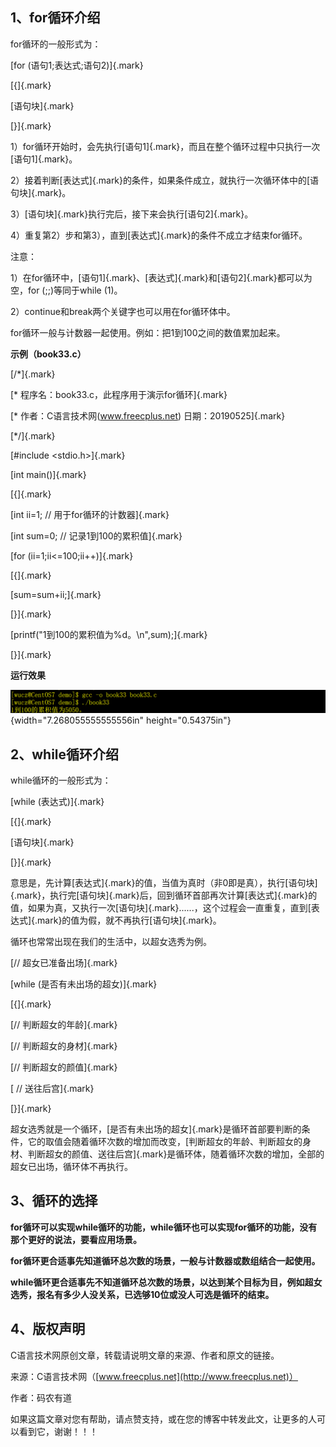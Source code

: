 ## 1、for循环介绍

for循环的一般形式为：

[for (语句1;表达式;语句2)]{.mark}

[{]{.mark}

[语句块]{.mark}

[}]{.mark}

1）for循环开始时，会先执行[语句1]{.mark}，而且在整个循环过程中只执行一次[语句1]{.mark}。

2）接着判断[表达式]{.mark}的条件，如果条件成立，就执行一次循环体中的[语句块]{.mark}。

3）[语句块]{.mark}执行完后，接下来会执行[语句2]{.mark}。

4）重复第2）步和第3），直到[表达式]{.mark}的条件不成立才结束for循环。

注意：

1）在for循环中，[语句1]{.mark}、[表达式]{.mark}和[语句2]{.mark}都可以为空，for
(;;)等同于while (1)。

2）continue和break两个关键字也可以用在for循环体中。

for循环一般与计数器一起使用。例如：把1到100之间的数值累加起来。

**示例（book33.c）**

[/\*]{.mark}

[\* 程序名：book33.c，此程序用于演示for循环]{.mark}

[\* 作者：C语言技术网(www.freecplus.net) 日期：20190525]{.mark}

[\*/]{.mark}

[#include \<stdio.h\>]{.mark}

[int main()]{.mark}

[{]{.mark}

[int ii=1; // 用于for循环的计数器]{.mark}

[int sum=0; // 记录1到100的累积值]{.mark}

[for (ii=1;ii\<=100;ii++)]{.mark}

[{]{.mark}

[sum=sum+ii;]{.mark}

[}]{.mark}

[printf(\"1到100的累积值为%d。\\n\",sum);]{.mark}

[}]{.mark}

**运行效果**

![](/images/55/media/image1.png){width="7.268055555555556in"
height="0.54375in"}

## 2、while循环介绍

while循环的一般形式为：

[while (表达式)]{.mark}

[{]{.mark}

[语句块]{.mark}

[}]{.mark}

意思是，先计算[表达式]{.mark}的值，当值为真时（非0即是真），执行[语句块]{.mark}，执行完[语句块]{.mark}后，回到循环首部再次计算[表达式]{.mark}的值，如果为真，又执行一次[语句块]{.mark}......，这个过程会一直重复，直到[表达式]{.mark}的值为假，就不再执行[语句块]{.mark}。

循环也常常出现在我们的生活中，以超女选秀为例。

[// 超女已准备出场]{.mark}

[while (是否有未出场的超女)]{.mark}

[{]{.mark}

[// 判断超女的年龄]{.mark}

[// 判断超女的身材]{.mark}

[// 判断超女的颜值]{.mark}

[ // 送往后宫]{.mark}

[}]{.mark}

超女选秀就是一个循环，[是否有未出场的超女]{.mark}是循环首部要判断的条件，它的取值会随着循环次数的增加而改变，[判断超女的年龄、判断超女的身材、判断超女的颜值、送往后宫]{.mark}是循环体，随着循环次数的增加，全部的超女已出场，循环体不再执行。

## 3、循环的选择

**for循环可以实现while循环的功能，while循环也可以实现for循环的功能，没有那个更好的说法，要看应用场景。**

**for循环更合适事先知道循环总次数的场景，一般与计数器或数组结合一起使用。**

**while循环更合适事先不知道循环总次数的场景，以达到某个目标为目，例如超女选秀，报名有多少人没关系，已选够10位或没人可选是循环的结束。**

## 4、版权声明

C语言技术网原创文章，转载请说明文章的来源、作者和原文的链接。

来源：C语言技术网（[www.freecplus.net](http://www.freecplus.net)）

作者：码农有道

如果这篇文章对您有帮助，请点赞支持，或在您的博客中转发此文，让更多的人可以看到它，谢谢！！！
